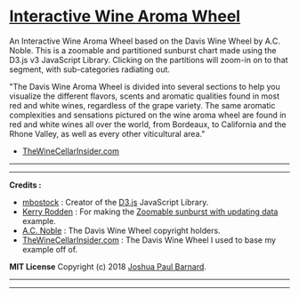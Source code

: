 # [Interactive Wine Aroma Wheel](https://joshuapaulbarnard.github.io/Interactive_Wine_Aroma_Wheel/)
An Interactive Wine Aroma Wheel based on the Davis Wine Wheel by A.C. Noble.
This is a zoomable and partitioned sunburst chart made using the D3.js v3 JavaScript Library.
Clicking on the partitions will zoom-in on to that segment, with sub-categories radiating out.

"The Davis Wine Aroma Wheel is divided into several sections to help you visualize the different flavors, scents and aromatic qualities found in most red and white wines, regardless of the grape variety.  The same aromatic complexities and sensations pictured on the wine aroma wheel are found in red and white wines all over the world, from Bordeaux, to California and the Rhone Valley, as well as every other viticultural area."
- [TheWineCellarInsider.com](https://www.thewinecellarinsider.com/wine-topics/wine-educational-questions/davis-aroma-wheel/)

________________________________________________________________________________________________________________________________________
________________________________________________________________________________________________________________________________________


**Credits :**

- [mbostock](https://github.com/mbostock/mbostock.github.com) : Creator of the [D3.js](https://github.com/d3/d3) JavaScript Library.
- [Kerry Rodden](https://bl.ocks.org/kerryrodden) : For making the [Zoomable sunburst with updating data](https://bl.ocks.org/kerryrodden/477c1bfb081b783f80ad) example.
- [A.C. Noble](http://www.winearomawheel.com/) : The Davis Wine Wheel copyright holders.
- [TheWineCellarInsider.com](https://www.thewinecellarinsider.com/wine-topics/wine-educational-questions/davis-aroma-wheel/) : The Davis Wine Wheel I used to base my example off of.


**MIT License**
Copyright (c) 2018 [Joshua Paul Barnard](https://joshuapaulbarnard.github.io/Interactive_Wine_Aroma_Wheel/LICENSE).


________________________________________________________________________________________________________________________________________
________________________________________________________________________________________________________________________________________
